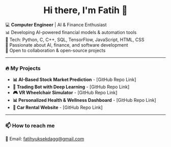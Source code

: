 <h1 align="center">Hi there, I'm Fatih 👋</h1>

💻 **Computer Engineer** | AI & Finance Enthusiast  
📊 Developing AI-powered financial models & automation tools  
🚀 Tech: Python, C, C++, SQL, TensorFlow, JavaScript, HTML, CSS  
📌 Passionate about AI, finance, and software development  
🤝 Open to collaboration & open-source projects  

---

### 🔥 My Projects  
- **📊 AI-Based Stock Market Prediction** - [GitHub Repo Link]  
- **🤖 Trading Bot with Deep Learning** - [GitHub Repo Link]  
- **🎮 VR Wheelchair Simulator** - [GitHub Repo Link]  
- **📊 Personalized Health & Wellness Dashboard** - [GitHub Repo Link]  
- **🚗 Car Rental Website** - [GitHub Repo Link]  

---

### 📫 How to reach me  
📩 Email: fatihyuksekdagg@gmail.com 

